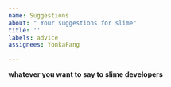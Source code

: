 ```yaml
---
name: Suggestions
about: " Your suggestions for slime"
title: ''
labels: advice
assignees: YonkaFang

---
```


**whatever you want to say to slime developers**

